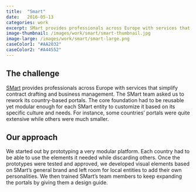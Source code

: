 ```yaml
---
title:  "Smart"
date:   2016-05-13
categories: work
excerpt: SMart provides professionals across Europe with services that simplify contract drafting and business management...
image-thumbnail: /images/work/smart/smart-thumbnail.jpg
image-large: /images/work/smart/smart-large.png
caseColor1: "#AA2032"
caseColor2: "#A44552"
---
```


## The challenge

[SMart][1] provides professionals across Europe with services that simplify contract drafting and business management. The SMart team asked us to rework its country-based portals. The core foundation had to be reusable yet modular enough for each SMart entity to customize it based on its specific culture and needs. For instance, some countries’ portals were quite extensive while others were much smaller.

## Our approach

We started out by prototyping a very modular platform. Each country had to be able to use the elements it needed while discarding others. Once the prototypes were tested and approved, we developed visual elements based on SMart’s general brand and left room for local entities to add their own personalities. We then trained SMart’s team members to keep expanding the portals by giving them a design guide.

<!-- References -->
[1]: http://smartbe.be/fr/ "Smart be"
